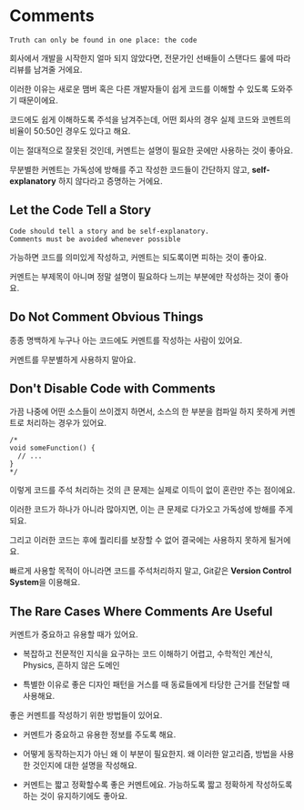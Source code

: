# Comments

``` 
Truth can only be found in one place: the code
```

회사에서 개발을 시작한지 얼마 되지 않았다면, 전문가인 선배들이 스탠다드 룰에 따라 리뷰를 남겨줄 거에요. 

이러한 이유는 새로운 맴버 혹은 다른 개발자들이 쉽게 코드를 이해할 수 있도록 도와주기 때문이에요.

코드에도 쉽게 이해하도록 주석을 남겨주는데, 어떤 회사의 경우 실제 코드와 코멘트의 비율이 50:50인 경우도 있다고 해요. 

이는 절대적으로 잘못된 것인데, 커멘트는 설명이 필요한 곳에만 사용하는 것이 좋아요.

무분별한 커멘트는 가독성에 방해를 주고 작성한 코드들이 간단하지 않고, **self-explanatory** 하지 않다라고 증명하는 거에요.

## Let the Code Tell a Story

```
Code should tell a story and be self-explanatory. 
Comments must be avoided whenever possible
```
가능하면 코드를 의미있게 작성하고, 커멘트는 되도록이면 피하는 것이 좋아요.

커멘트는 부제목이 아니며 정말 설명이 필요하다 느끼는 부분에만 작성하는 것이 좋아요.

## Do Not Comment Obvious Things

종종 명백하게 누구나 아는 코드에도 커멘트를 작성하는 사람이 있어요.

커멘트를 무분별하게 사용하지 말아요.

## Don't Disable Code with Comments

가끔 나중에 어떤 소스들이 쓰이겠지 하면서, 소스의 한 부분을 컴파일 하지 못하게 커멘트로 처리하는 경우가 있어요.

```
/*
void someFunction() {
  // ...
}
*/
```

이렇게 코드를 주석 처리하는 것의 큰 문제는 실제로 이득이 없이 혼란만 주는 점이에요.

이러한 코드가 하나가 아니라 많아지면, 이는 큰 문제로 다가오고 가독성에 방해를 주게 되요.

그리고 이러한 코드는 후에 퀄리티를 보장할 수 없어 결국에는 사용하지 못하게 될거에요.

빠르게 사용할 목적이 아니라면 코드를 주석처리하지 말고, Git같은 **Version Control System**을 이용해요.

## The Rare Cases Where Comments Are Useful

커멘트가 중요하고 유용할 때가 있어요.

- 복잡하고 전문적인 지식을 요구하는 코드
  이해하기 어렵고, 수학적인 계산식, Physics, 흔하지 않은 도메인

- 특별한 이유로 좋은 디자인 패턴을 거스를 때
  동료들에게 타당한 근거를 전달할 때 사용해요.

좋은 커멘트를 작성하기 위한 방법들이 있어요.

- 커멘트가 중요하고 유용한 정보를 주도록 해요.

- 어떻게 동작하는지가 아닌 왜 이 부분이 필요한지.
  왜 이러한 알고리즘, 방법을 사용한 것인지에 대한 설명을 작성해요.

- 커멘트는 짧고 정확할수록 좋은 커멘트에요. 
  가능하도록 짧고 정확하게 작성하도록 하는 것이 유지하기에도 좋아요.